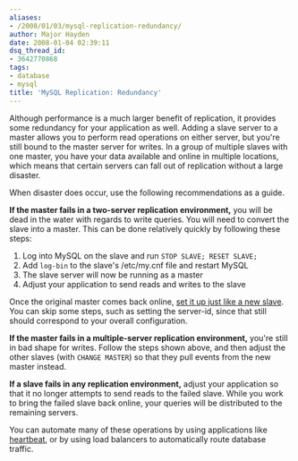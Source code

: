```yaml
---
aliases:
- /2008/01/03/mysql-replication-redundancy/
author: Major Hayden
date: 2008-01-04 02:39:11
dsq_thread_id:
- 3642770868
tags:
- database
- mysql
title: 'MySQL Replication: Redundancy'
---
```


Although performance is a much larger benefit of replication, it provides some redundancy for your application as well. Adding a slave server to a master allows you to perform read operations on either server, but you're still bound to the master server for writes. In a group of multiple slaves with one master, you have your data available and online in multiple locations, which means that certain servers can fall out of replication without a large disaster.

When disaster does occur, use the following recommendations as a guide.

**If the master fails in a two-server replication environment,** you will be dead in the water with regards to write queries. You will need to convert the slave into a master. This can be done relatively quickly by following these steps:

  1. Log into MySQL on the slave and run `STOP SLAVE; RESET SLAVE;`
  2. Add `log-bin` to the slave's /etc/my.cnf file and restart MySQL
  3. The slave server will now be running as a master
  4. Adjust your application to send reads and writes to the slave

Once the original master comes back online, [set it up just like a new slave][1]. You can skip some steps, such as setting the server-id, since that still should correspond to your overall configuration.

**If the master fails in a multiple-server replication environment,** you're still in bad shape for writes. Follow the steps shown above, and then adjust the other slaves (with `CHANGE MASTER`) so that they pull events from the new master instead.

**If a slave fails in any replication environment,** adjust your application so that it no longer attempts to send reads to the failed slave. While you work to bring the failed slave back online, your queries will be distributed to the remaining servers.

You can automate many of these operations by using applications like [heartbeat][2], or by using load balancers to automatically route database traffic.

 [1]: http://rackerhacker.com/2007/12/31/seven-step-mysql-replication/
 [2]: http://www.linux-ha.org/
